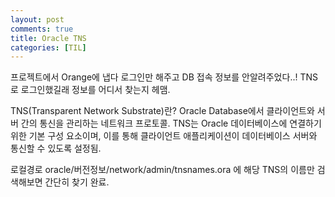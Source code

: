 ```yaml
---
layout: post
comments: true
title: Oracle TNS 
categories: [TIL]
---
```


프로젝트에서 Orange에 냅다 로그인만 해주고 DB 접속 정보를 안알려주었다..!
TNS로 로그인했길래 정보를 어디서 찾는지 헤맴.

TNS(Transparent Network Substrate)란?
Oracle Database에서 클라이언트와 서버 간의 통신을 관리하는 네트워크 프로토콜. TNS는 Oracle 데이터베이스에 연결하기 위한 기본 구성 요소이며, 이를 통해 클라이언트 애플리케이션이 데이터베이스 서버와 통신할 수 있도록 설정됨.

로컬경로 oracle/버전정보/network/admin/tnsnames.ora 에 해당 TNS의 이름만 검색해보면 간단히 찾기 완료.
